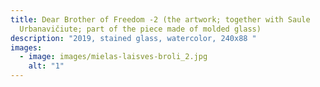 ```yaml
---
title: Dear Brother of Freedom -2 (the artwork; together with Saule
  Urbanavičiute; part of the piece made of molded glass)
description: "2019, stained glass, watercolor, 240x88 "
images:
  - image: images/mielas-laisves-broli_2.jpg
    alt: "1"
---
```

